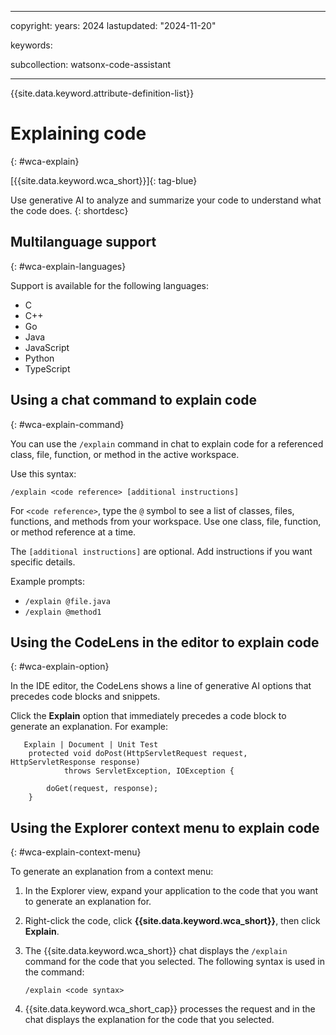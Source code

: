 
---

copyright:
   years: 2024
lastupdated: "2024-11-20"

keywords:

subcollection: watsonx-code-assistant

---

{{site.data.keyword.attribute-definition-list}}

# Explaining code
{: #wca-explain}



[{{site.data.keyword.wca_short}}]{: tag-blue}

Use generative AI to analyze and summarize your code to understand what the code does.
{: shortdesc}

## Multilanguage support 
{: #wca-explain-languages} 

Support is available for the following languages:

- C 
- C++
- Go
- Java 
- JavaScript
- Python
- TypeScript

## Using a chat command to explain code
{: #wca-explain-command}

You can use the `/explain` command in chat to explain code for a referenced class, file, function, or method in the active workspace.

Use this syntax:

`/explain <code reference> [additional instructions]`

For `<code reference>`, type the `@` symbol to see a list of classes, files, functions, and methods from your workspace. Use one class, file, function, or method reference at a time.

The `[additional instructions]` are optional. Add instructions if you want specific details.

Example prompts:
- `/explain @file.java`
- `/explain @method1`

## Using the CodeLens in the editor to explain code
{: #wca-explain-option}

In the IDE editor, the CodeLens shows a line of generative AI options that precedes code blocks and snippets.  

Click the **Explain** option that immediately precedes a code block to generate an explanation. For example:

```code
   Explain | Document | Unit Test
	protected void doPost(HttpServletRequest request, HttpServletResponse response)
			throws ServletException, IOException {

		doGet(request, response);
	}
```

## Using the Explorer context menu to explain code
{: #wca-explain-context-menu}

To generate an explanation from a context menu:

1. In the Explorer view, expand your application to the code that you want to generate an explanation for.

1. Right-click the code, click **{{site.data.keyword.wca_short}}**, then click **Explain**.

1. The {{site.data.keyword.wca_short}} chat displays the `/explain` command for the code that you selected. The following syntax is used in the command:

   `/explain <code syntax>`

1. {{site.data.keyword.wca_short_cap}} processes the request and in the chat displays the explanation for the code that you selected. 
